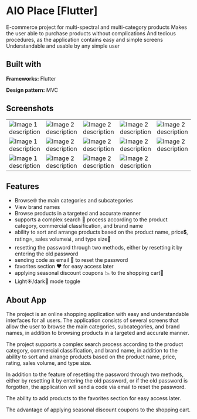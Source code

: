 
# AIO Place [Flutter]

E-commerce project for multi-spectral and multi-category products
Makes the user able to purchase products without complications
And tedious procedures, as the application contains easy and simple screens
Understandable and usable by any simple user

## Built with

**Frameworks:** Flutter

**Design pattern:** MVC

## Screenshots


<table>
  <tr>
    <td><img src="https://i.postimg.cc/xj38B76y/Insta-Mocks-20230618-060833722.png" alt="Image 1 description"></td>
    <td><img src="https://i.postimg.cc/XYfy7J8m/Insta-Mocks-20230618-060940880.png" alt="Image 2 description"></td>
    <td><img src="https://i.postimg.cc/prtBqZ02/Insta-Mocks-20230618-062756888.png" alt="Image 2 description"></td>
    <td><img src="https://i.postimg.cc/YqSvTPvh/Insta-Mocks-20230618-062808460.png" alt="Image 2 description"></td>
    <td><img src="https://i.postimg.cc/CKyv5kDp/Insta-Mocks-20230618-064002730.png" alt="Image 2 description"></td>
    </tr>

  <tr>
    <td><img src="https://i.postimg.cc/nrWDh8rV/Insta-Mocks-20230618-064050138.png" alt="Image 1 description"></td>
    <td><img src="https://i.postimg.cc/FsnMNTxP/Insta-Mocks-20230618-064856096.png" alt="Image 2 description"></td>
    <td><img src="https://i.postimg.cc/D0FmB2NM/Insta-Mocks-20230618-064907448.png" alt="Image 2 description"></td>
    <td><img src="https://i.postimg.cc/MHSNHGPt/Insta-Mocks-20230618-065625178.png" alt="Image 2 description"></td>
    <td><img src="https://i.postimg.cc/65XrTZ9C/Insta-Mocks-20230618-065952191.png" alt="Image 2 description"></td>
    </tr>

   <tr>
    <td><img src="https://i.postimg.cc/7ZWdv4zs/Insta-Mocks-20230618-111941225.png" alt="Image 1 description"></td>
    <td><img src="https://i.postimg.cc/WbnCprBH/Insta-Mocks-20230618-112049955.png" alt="Image 2 description"></td>
    <td><img src="https://i.postimg.cc/BnwMVCF2/Insta-Mocks-20230618-115219471.png" alt="Image 2 description"></td>
    <td><img src="https://i.postimg.cc/50Mv7Px7/Insta-Mocks-20230618-115306231.png" alt="Image 2 description"></td>
    </tr>
  
</table>

## Features

- Browse🌐 the main categories and subcategories
- View brand names
- Browse products in a targeted and accurate manner
- supports a complex search 🔎 process according to the product category, commercial classification, and brand name
- ability to sort and arrange products based on the product name, price💲, rating⭐, sales volume📊, and type size📐
- resetting the password through two methods, either by resetting it by entering the old password
- sending code as email 📧 to reset the password
- favorites section ❤ for easy access later
- applying seasonal discount coupons 📉 to the shopping cart🛒
- Light☀/dark🌙 mode toggle

## About App

The project is an online shopping application with easy and understandable interfaces for all users. The application consists of several screens that allow the user to browse the main categories, subcategories, and brand names, in addition to browsing products in a targeted and accurate manner.

The project supports a complex search process according to the product category, commercial classification, and brand name, in addition to the ability to sort and arrange products based on the product name, price, rating, sales volume, and type size.

In addition to the feature of resetting the password through two methods, either by resetting it by entering the old password, or if the old password is forgotten, the application will send a code via email to reset the password.

The ability to add products to the favorites section for easy access later.

The advantage of applying seasonal discount coupons to the shopping cart.

